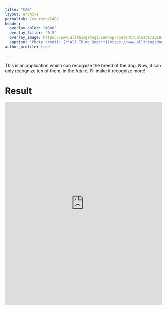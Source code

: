 ```yaml
---
title: "CAE"
layout: archive
permalink: /courses/CAE/
header:
  overlay_color: "#000"
  overlay_filter: "0.5"
  overlay_image: https://www.allthingsdogs.com/wp-content/uploads/2018/12/What-Breed-is-My-Dog-Feature.jpg
  caption: "Photo credit: [**All Thing Dogs**](https://www.allthingsdogs.com/what-breed-is-my-dog/)"
author_profile: true

---
```


This is an application which can recognize the breed of the dog. Now, it can only recognize ten of them, in the future, I'll make it recognize more!

Result
===
<iframe src="https://docs.google.com/viewer?srcid=1cM4wkHTo8d7CUnRFyx1wTBvsqYzuvhoB&pid=explorer&efh=false&a=v&chrome=false&embedded=true" style="width:100%; height:650px;" frameborder="0"></iframe>